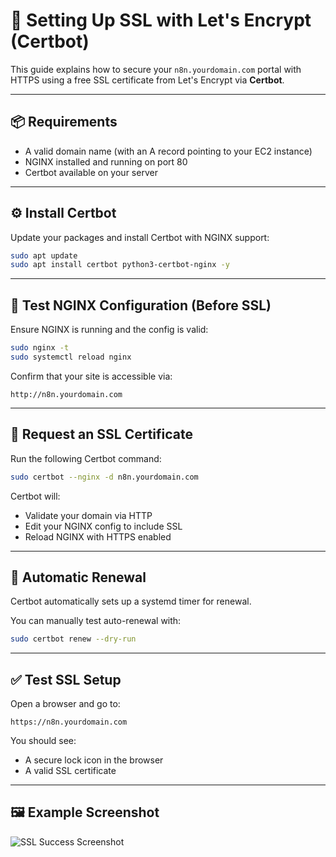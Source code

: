 # 🔐 Setting Up SSL with Let's Encrypt (Certbot)

This guide explains how to secure your `n8n.yourdomain.com` portal with HTTPS using a free SSL certificate from Let's Encrypt via **Certbot**.

---

## 📦 Requirements

- A valid domain name (with an A record pointing to your EC2 instance)
- NGINX installed and running on port 80
- Certbot available on your server

---

## ⚙️ Install Certbot

Update your packages and install Certbot with NGINX support:

```bash
sudo apt update
sudo apt install certbot python3-certbot-nginx -y
```

---

## 🧪 Test NGINX Configuration (Before SSL)

Ensure NGINX is running and the config is valid:

```bash
sudo nginx -t
sudo systemctl reload nginx
```

Confirm that your site is accessible via:

```
http://n8n.yourdomain.com
```

---

## 🚀 Request an SSL Certificate

Run the following Certbot command:

```bash
sudo certbot --nginx -d n8n.yourdomain.com
```

Certbot will:

- Validate your domain via HTTP
- Edit your NGINX config to include SSL
- Reload NGINX with HTTPS enabled

---

## 🔁 Automatic Renewal

Certbot automatically sets up a systemd timer for renewal.

You can manually test auto-renewal with:

```bash
sudo certbot renew --dry-run
```

---

## ✅ Test SSL Setup

Open a browser and go to:

```
https://n8n.yourdomain.com
```

You should see:

- A secure lock icon in the browser
- A valid SSL certificate

---

## 🖼 Example Screenshot

![SSL Success Screenshot](https://github.com/user-attachments/assets/66d65010-4053-423a-b0e2-4843ef12f1d3)

